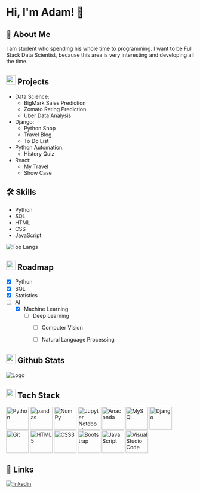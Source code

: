 
# Hi, I'm Adam! 👋


## 🚀 About Me
I am student who spending his whole time to programming. I want to be 
Full Stack Data Scientist, because this area is very interesting and
developing all the time. 


## <img src="https://cdn-icons-png.flaticon.com/512/4901/4901662.png" width="25px" height="25px"> Projects
* Data Science:
  * BigMark Sales Prediction
  * Zomato Rating Prediction
  * Uber Data Analysis
* Django:
  * Python Shop
  * Travel Blog
  * To Do List
* Python Automation:
  * History Quiz
* React:
  * My Travel
  * Show Case


## 🛠 Skills
* Python
* SQL
* HTML
* CSS
* JavaScript

![Top Langs](https://github-readme-stats.vercel.app/api/top-langs/?username=Mroku99&theme=dark)


## <img src="https://cdn0.iconfinder.com/data/icons/maps-locations-7/24/map_location_treasure_map_position_pirate-512.png" width="25px" height="25px">   Roadmap

- [x] Python
- [x] SQL
- [x] Statistics
- [ ] AI
  - [x] Machine Learning
    - [ ] Deep Learning
      - [ ] Computer Vision
      - [ ] Natural Language Processing



## <img src="https://cdn-icons-png.flaticon.com/512/4252/4252963.png" width="25px" height="25px">  Github Stats
![Logo](https://github-readme-stats.vercel.app/api?username=Mroku99&theme=dark&show_icons=true)

## <img src="https://cdn-icons-png.flaticon.com/512/1085/1085409.png" width="25px" height="25px">  Tech Stack
<a href="https://www.python.org/" title="Python"><img src="https://github.com/get-icon/geticon/raw/master/icons/python.svg" alt="Python" width="60px" height="60px"></a>
<a href="https://pandas.pydata.org/" title="pandas"><img src="https://github.com/get-icon/geticon/raw/master/icons/pandas-icon.svg" alt="pandas" width="60px" height="60px"></a>
<a href="https://numpy.org/" title="NumPy"><img src="https://github.com/get-icon/geticon/raw/master/icons/numpy-icon.svg" alt="NumPy" width="60px" height="60px"></a>
<a href="https://jupyter.org/" title="Jupyter Notebook"><img src="https://upload.wikimedia.org/wikipedia/commons/3/38/Jupyter_logo.svg" alt="Jupyter Notebook" width="60px" height="60px"></a>
<a href="https://www.anaconda.com/" title="Anaconda"><img src="https://www.psych.mcgill.ca/labs/mogillab/anaconda2/pkgs/anaconda-navigator-1.4.3-py27_0/lib/python2.7/site-packages/anaconda_navigator/static/images/anaconda-icon-1024x1024.png" alt="Anaconda" width="60px" height="60px"></a>
<a href="https://dev.mysql.com/" title="MySQL"><img src="https://github.com/get-icon/geticon/raw/master/icons/mysql.svg" alt="MySQL" width="60px" height="60px"></a>
<a href="https://www.djangoproject.com/" title="Django"><img src="https://github.com/get-icon/geticon/raw/master/icons/django.svg" alt="Django" width="60px" height="60px"></a>
<a href="https://git-scm.com/" title="Git"><img src="https://github.com/get-icon/geticon/raw/master/icons/git-icon.svg" alt="Git" width="60px" height="60px"></a>
<a href="https://www.w3.org/TR/html5/" title="HTML5"><img src="https://github.com/get-icon/geticon/raw/master/icons/html-5.svg" alt="HTML5" width="60px" height="60px"></a>
<a href="https://www.w3.org/TR/CSS/" title="CSS3"><img src="https://github.com/get-icon/geticon/raw/master/icons/css-3.svg" alt="CSS3" width="60px" height="60px"></a>
<a href="https://getbootstrap.com/" title="Bootstrap"><img src="https://github.com/get-icon/geticon/raw/master/icons/bootstrap.svg" alt="Bootstrap" width="60px" height="60px"></a>
<a href="https://www.javascript.com/" title="JavaScript"><img src="https://iconape.com/wp-content/png_logo_vector/javascript-logo.png" alt="JavaScript" width="60px" height="60px"></a>
<a href="https://code.visualstudio.com/" title="Visual Studio Code"><img src="https://github.com/get-icon/geticon/raw/master/icons/visual-studio-code.svg" alt="Visual Studio Code" width="60px" height="60px"></a>





## 🔗 Links
[![linkedin](https://img.shields.io/badge/linkedin-0A66C2?style=for-the-badge&logo=linkedin&logoColor=white)](https://www.linkedin.com/in/adammroczek/)

